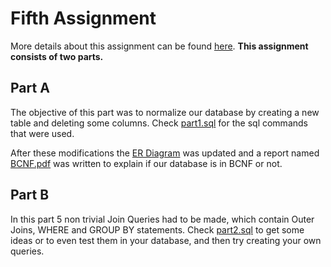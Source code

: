 # Fifth Assignment

More details about this assignment can be found [here](assignment-report/5th-assignment.pdf). **This assignment consists of two parts.**

## Part A

The objective of this part was to normalize our database by creating a new table and deleting some columns. Check [part1.sql](src/part1.sql) for the sql commands that were used.

After these modifications the [ER Diagram](https://github.com/nevwalkalone/PSQL-Projects/blob/main/5th-Assignment/ER-Diagram/airbnb_ERD.jpg) was updated and a report named [BCNF.pdf](assignment-report/BCNF.pdf) was written to explain if our database is in BCNF or not.

## Part B

In this part 5 non trivial Join Queries had to be made, which contain Outer Joins, WHERE and GROUP BY statements. Check [part2.sql](src/part2.sql) to get some ideas or to even test them in your database, and then try creating your own queries.
